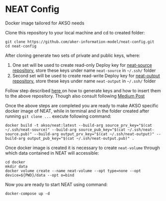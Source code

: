 # NEAT Config

Docker image tailored for AKSO needs

Clone this repository to your local machine and cd to created folder:

```
git clone https://github.com/aker-information-model/neat-config.git
cd neat-config
```

After cloning generate two sets of private and public keys, where:
1. One set will be used to create read-only Deploy key for [neat-source repository](https://github.com/aker-information-model/neat-source), store these keys under name `neat-source` in `~/.ssh/` folder
2. Second set will be used to create read-write Deploy key for [neat-output repository](https://github.com/aker-information-model/neat-output), store these keys under name `neat-output` in `~/.ssh/` folder

Follow step described [here ](https://dylancastillo.co/how-to-use-github-deploy-keys/) on how to generate keys and how to insert them to the above repository. Though also consult following [Medium Post](https://medium.com/@dustinfarris/managing-multiple-github-deploy-keys-on-a-single-server-f81f8f23e473)


Once the above steps are completed you are ready to make AKSO specific docker image of NEAT, while in terminal and in the folder created after running `git clone ...` execute following command:

```
docker build -t akso/neat:latest --build-arg source_prv_key="$(cat ~/.ssh/neat-source)" --build-arg source_pub_key="$(cat ~/.ssh/neat-source.pub)" --build-arg output_prv_key="$(cat ~/.ssh/neat-output)" --build-arg output_pub_key="$(cat ~/.ssh/neat-output.pub)" .
```

Once docker image is created it is necessary to create `neat-volume` through which data contained in NEAT will accessible:
```
cd docker
mkdir data
docker volume create --name neat-volume --opt type=none --opt device=${PWD}/data --opt o=bind
```

Now you are ready to start NEAT using command:

```
docker-compose up -d
```